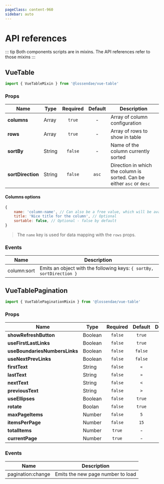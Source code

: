 ```yaml
---
pageClass: content-960
sidebar: auto
---
```


# API references

::: tip
Both components scripts are in mixins. The API references refer to those mixins
:::

## VueTable

```js
import { VueTableMixin } from '@lossendae/vue-table'
```

### Props

| Name              | Type     | Required | Default | Description                                                            |
| ------------------|----------|:--------:|:-------:| -----------------------------------------------------------------------|
| **columns**       | Array    | `true`   | -       | Array of column configuration                                          |
| **rows**          | Array    | `true`   | -       | Array of rows to show in table                                         |
| **sortBy**        | String   | `false`  | -       | Name of the column currently sorted                                    |
| **sortDirection** | String   | `false`  | `asc`   | Direction in which the column is sorted. Can be either `asc` or `desc` |

#### Columns options

```js
{
    name: 'column-name', // Can also be a free value, which will be available as a slot in the table 
    title: 'Nice title for the column', // Optional
    sortable: false, // Optional - false by default
}
```

> The `name` key is used for data mapping with the `rows` props.

### Events

| Name          | Description                                                          |
| --------------|----------------------------------------------------------------------|
| column:sort   | Emits an object with the following keys: `{ sortBy, sortDirection }` |

## VueTablePagination

```js
import { VueTablePaginationMixin } from '@lossendae/vue-table'
```

### Props

| Name                          | Type     | Required  | Default | Description                                                                                     |
| ------------------------------|----------|:---------:|:-------:| ------------------------------------------------------------------------------------------------|
| **showRefreshButton**         | Boolean  | `false`   | `true`  |                   
| **useFirstLastLinks**         | Boolean  | `false`   | `true`  |                                      
| **useBoundariesNumbersLinks** | Boolean  | `false`   | `false` |  
| **useNextPrevLinks**          | Boolean  | `false`   | `false` |                              
| **firstText**                 | String   | `false`   | `«`     |                                                                      
| **lastText**                  | String   | `false`   | `»`     |                                                                       
| **nextText**                  | String   | `false`   | `<`     |                                                                       
| **previousText**              | String   | `false`   | `>`     |                                                                   
| **useEllipses**               | Boolean  | `false`   | `true`  |                                                            
| **rotate**                    | Boolan   | `false`   | `true`  |                                      
| **maxPageItems**              | Number   | `false`   | `5`     |                 
| **itemsPerPage**              | Number   | `false`   | `15`    |                                                                         
| **totalItems**                | Number   | `true`    | -       |                                                                            
| **currentPage**               | Number   | `true`    | -       |                                                                              

### Events

| Name               | Description                       |
| -------------------|-----------------------------------|
| pagination:change  | Emits the new page number to load |
